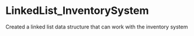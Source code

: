 # LinkedList_InventorySystem
Created a linked list data structure that can work with the inventory system
